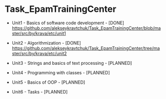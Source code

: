 # Task_EpamTrainingCenter

- Unit1 - Basics of software code development - [DONE]
https://github.com/alekseykravtchuk/Task_EpamTrainingCenter/blob/master/src/by/krava/etc/unit1

- Unit2 - Algorithmization - [DONE]
https://github.com/alekseykravtchuk/Task_EpamTrainingCenter/tree/master/src/by/krava/etc/unit2

- Unit3 - Strings and basics of text processing - [PLANNED]

- Unit4 - Programming with classes - [PLANNED]

- Unit5 - Basics of OOP - [PLANNED]

- Unit6 - Tasks - [PLANNED]
